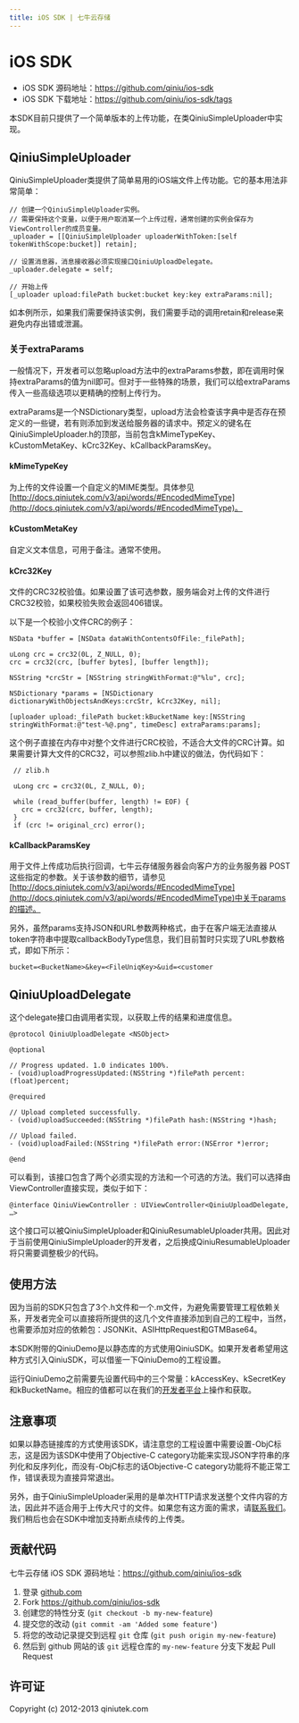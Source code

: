 ```yaml
---
title: iOS SDK | 七牛云存储
---
```


# iOS SDK

- iOS SDK 源码地址：<https://github.com/qiniu/ios-sdk>
- iOS SDK 下载地址：<https://github.com/qiniu/ios-sdk/tags>

本SDK目前只提供了一个简单版本的上传功能，在类QiniuSimpleUploader中实现。

## QiniuSimpleUploader

QiniuSimpleUploader类提供了简单易用的iOS端文件上传功能。它的基本用法非常简单：

	// 创建一个QiniuSimpleUploader实例。
	// 需要保持这个变量，以便于用户取消某一个上传过程，通常创建的实例会保存为ViewController的成员变量。
	_uploader = [[QiniuSimpleUploader uploaderWithToken:[self tokenWithScope:bucket]] retain];
	
	// 设置消息器，消息接收器必须实现接口QiniuUploadDelegate。	
	_uploader.delegate = self;
  
	// 开始上传  
	[_uploader upload:filePath bucket:bucket key:key extraParams:nil];
	
如本例所示，如果我们需要保持该实例，我们需要手动的调用retain和release来避免内存出错或泄漏。

### 关于extraParams

一般情况下，开发者可以忽略upload方法中的extraParams参数，即在调用时保持extraParams的值为nil即可。但对于一些特殊的场景，我们可以给extraParams传入一些高级选项以更精确的控制上传行为。

extraParams是一个NSDictionary类型，upload方法会检查该字典中是否存在预定义的一些键，若有则添加到发送给服务器的请求中。预定义的键名在QiniuSimpleUploader.h的顶部，当前包含kMimeTypeKey、kCustomMetaKey、kCrc32Key、kCallbackParamsKey。

#### kMimeTypeKey

为上传的文件设置一个自定义的MIME类型。具体参见[http://docs.qiniutek.com/v3/api/words/#EncodedMimeType](http://docs.qiniutek.com/v3/api/words/#EncodedMimeType)。

#### kCustomMetaKey

自定义文本信息，可用于备注。通常不使用。

#### kCrc32Key

文件的CRC32校验值。如果设置了该可选参数，服务端会对上传的文件进行CRC32校验，如果校验失败会返回406错误。

以下是一个校验小文件CRC的例子：

	NSData *buffer = [NSData dataWithContentsOfFile:_filePath];
    
    uLong crc = crc32(0L, Z_NULL, 0);
    crc = crc32(crc, [buffer bytes], [buffer length]);
    
    NSString *crcStr = [NSString stringWithFormat:@"%lu", crc];

    NSDictionary *params = [NSDictionary dictionaryWithObjectsAndKeys:crcStr, kCrc32Key, nil];
    
    [uploader upload:_filePath bucket:kBucketName key:[NSString stringWithFormat:@"test-%@.png", timeDesc] extraParams:params];

这个例子直接在内存中对整个文件进行CRC校验，不适合大文件的CRC计算。如果需要计算大文件的CRC32，可以参照zlib.h中建议的做法，伪代码如下：

	 // zlib.h

     uLong crc = crc32(0L, Z_NULL, 0);

     while (read_buffer(buffer, length) != EOF) {
       crc = crc32(crc, buffer, length);
     }
     if (crc != original_crc) error();

#### kCallbackParamsKey

用于文件上传成功后执行回调，七牛云存储服务器会向客户方的业务服务器 POST 这些指定的参数。关于该参数的细节，请参见[http://docs.qiniutek.com/v3/api/words/#EncodedMimeType](http://docs.qiniutek.com/v3/api/words/#EncodedMimeType)中关于params的描述。

另外，虽然params支持JSON和URL参数两种格式，由于在客户端无法直接从token字符串中提取callbackBodyType信息，我们目前暂时只实现了URL参数格式，即如下所示：

	bucket=<BucketName>&key=<FileUniqKey>&uid=<customer
	
## QiniuUploadDelegate

这个delegate接口由调用者实现，以获取上传的结果和进度信息。

	@protocol QiniuUploadDelegate <NSObject>

	@optional

	// Progress updated. 1.0 indicates 100%.
	- (void)uploadProgressUpdated:(NSString *)filePath percent:(float)percent;

	@required

	// Upload completed successfully.
	- (void)uploadSucceeded:(NSString *)filePath hash:(NSString *)hash;

	// Upload failed.
	- (void)uploadFailed:(NSString *)filePath error:(NSError *)error;

	@end

可以看到，该接口包含了两个必须实现的方法和一个可选的方法。我们可以选择由ViewController直接实现，类似于如下：

	@interface QiniuViewController : UIViewController<QiniuUploadDelegate, …>

这个接口可以被QiniuSimpleUploader和QiniuResumableUploader共用。因此对于当前使用QiniuSimpleUploader的开发者，之后换成QiniuResumableUploader将只需要调整极少的代码。

## 使用方法

因为当前的SDK只包含了3个.h文件和一个.m文件，为避免需要管理工程依赖关系，开发者完全可以直接将所提供的这几个文件直接添加到自己的工程中，当然，也需要添加对应的依赖包：JSONKit、ASIHttpRequest和GTMBase64。

本SDK附带的QiniuDemo是以静态库的方式使用QiniuSDK。如果开发者希望用这种方式引入QiniuSDK，可以借鉴一下QiniuDemo的工程设置。

运行QiniuDemo之前需要先设置代码中的三个常量：kAccessKey、kSecretKey和kBucketName。相应的值都可以在我们的[开发者平台](https://dev.qiniutek.com/)上操作和获取。
## 注意事项

如果以静态链接库的方式使用该SDK，请注意您的工程设置中需要设置-ObjC标志，这是因为该SDK中使用了Objective-C category功能来实现JSON字符串的序列化和反序列化，而没有-ObjC标志的话Objective-C category功能将不能正常工作，错误表现为直接异常退出。

另外，由于QiniuSimpleUploader采用的是单次HTTP请求发送整个文件内容的方法，因此并不适合用于上传大尺寸的文件。如果您有这方面的需求，请[联系我们](https://dev.qiniutek.com/feedback)。我们稍后也会在SDK中增加支持断点续传的上传类。


<a name="Contributing"></a>

## 贡献代码

七牛云存储 iOS SDK 源码地址：<https://github.com/qiniu/ios-sdk>

1. 登录 [github.com](https://github.com)
2. Fork <https://github.com/qiniu/ios-sdk>
3. 创建您的特性分支 (`git checkout -b my-new-feature`)
4. 提交您的改动 (`git commit -am 'Added some feature'`)
5. 将您的改动记录提交到远程 `git` 仓库 (`git push origin my-new-feature`)
6. 然后到 github 网站的该 `git` 远程仓库的 `my-new-feature` 分支下发起 Pull Request

<a name="License"></a>

## 许可证

Copyright (c) 2012-2013 qiniutek.com